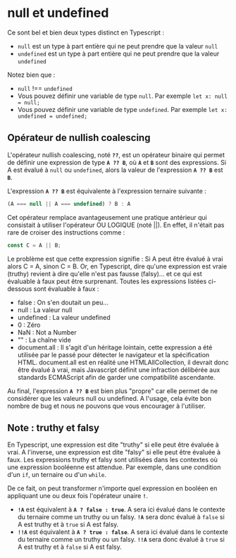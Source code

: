 # null et undefined

Ce sont bel et bien deux types distinct en Typescript :

* `null` est un type à part entière qui ne peut prendre que la valeur `null`
* `undefined` est un type à part entière qui ne peut prendre que la valeur `undefined`

Notez bien que :

* `null` !== `undefined`
* Vous pouvez définir une variable de type `null`. Par exemple `let x: null = null;`
* Vous pouvez définir une variable de type `undefined`. Par exemple `let x: undefined = undefined;`

## Opérateur de nullish coalescing

L'opérateur nullish coalescing, noté **`??`**, est un opérateur binaire qui permet de définir une expression de type **`A ?? B`**, où **`A`** et **`B`** sont des expressions. Si A est évalué à `null` ou `undefined`, alors la valeur de l'expression **`A ?? B`** est **`B`**.

L'expression **`A ?? B`** est équivalente à l'expression ternaire suivante : 

```typescript
(A === null || A === undefined) ? B : A
```

Cet opérateur remplace avantageusement une pratique antérieur qui consistait à utiliser l'opérateur OU LOGIQUE (noté ||). En effet, il n'était pas rare de croiser des instructions comme :

```typescript
const C = A || B;
```

Le problème est que cette expression signifie : Si A peut être évalué à vrai alors C = A, sinon C = B. Or, en Typescript, dire qu'une expression est vraie (truthy) revient à dire qu'elle n'est pas fausse (falsy)... et ce qui est évaluable à faux peut être surprenant. Toutes les expressions listées ci-dessous sont évaluable à faux :

* false : On s'en doutait un peu...
* null : La valeur null
* undefined : La valeur undefined
* 0 : Zéro
* NaN : Not a Number
* "" : La chaîne vide
* document.all : Il s'agit d'un héritage lointain, cette expression a été utilisée par le passé pour détecter le navigateur et la spécification HTML. document.all est en réalité une HTMLAllCollection, il devrait donc être évalué à vrai, mais Javascript définit une infraction délibérée aux standards ECMAScript afin de garder une compatibilité ascendante.

Au final, l'expression **`A ?? B`** est bien plus "propre" car elle permet de ne considérer que les valeurs null ou undefined. A l'usage, cela évite bon nombre de bug et nous ne pouvons que vous encourager à l'utiliser.

## Note : truthy et falsy

En Typescript, une expression est dite "truthy" si elle peut être évaluée à vrai. A l'inverse, une expression est dite "falsy" si elle peut être évaluée à faux. Les expressions truthy et falsy sont utilisées dans les contextes où une expression booléenne est attendue. Par exemple, dans une condition d'un `if`, un ternaire ou d'un `while`.

De ce fait, on peut transformer n'importe quel expression en booléen en appliquant une ou deux fois l'opérateur unaire **`!`**.

* **`!A`** est équivalent à **`A ? false : true`**. A sera ici évalué dans le contexte du ternaire comme un truthy ou un falsy. **`!A`** sera donc évalué à `false` si A est truthy et à `true` si A est falsy.
* **`!!A`** est équivalent à **`A ? true : false`**. A sera ici évalué dans le contexte du ternaire comme un truthy ou un falsy. **`!!A`** sera donc évalué à `true` si A est truthy et à `false` si A est falsy.
